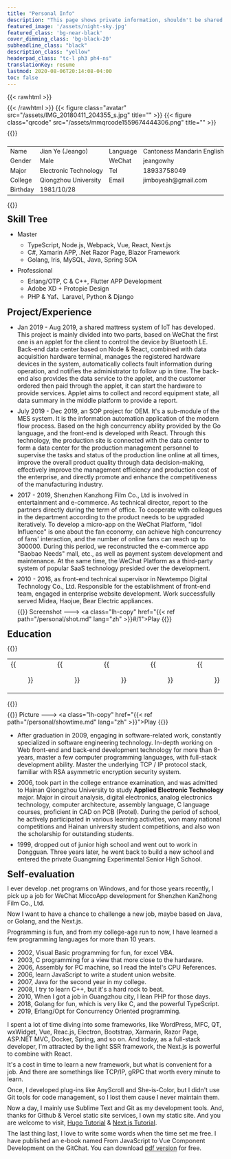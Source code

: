 ```yaml
---
title: "Personal Info"
description: "This page shows private information, shouldn't be shared before promised!"
featured_image: '/assets/night-sky.jpg'
featured_class: 'bg-near-black'
cover_dimming_class: 'bg-black-20'
subheadline_class: "black"
description_class: "yellow"
headerpad_class: "tc-l ph3 ph4-ns"
translationKey: resume
lastmod: 2020-08-06T20:14:08-04:00
toc: false
---
```


{{< rawhtml >}}
<style>
    .avatar {position: fixed; top: 96px; right:32px; width:168px; border:4px solid #00000047;}
    .qrcode {position: fixed; top: 388px; right:32px; width:168px; border:4px solid #00000047;}
    .table {font-size: 1em;}
    header h1, header h2 {text-shadow: 0px 1px 3px #fff; font-weight: bold; color:black !important;}
    .next, .prev {display: none;}
    .scrollx { width: 100%;overflow-x: scroll; }
    h2 { margin: 12px 0; }
    p { margin: 8px 0; }
    @media (max-width: 800px) {
        .avatar {
            position: absolute;
            top: 368px;
            top: 0px;
            right: 0;
            width: 128px;
            border: 4px solid #00000047;
            margin: 0;
        }
        .qrcode {
            position: absolute;
            top: 0px;
            top: 520px;
            top: 138px;
            right: 0;
            width: 128px;
            border: 4px solid #00000047;
            margin: 0;
        }
    }
    @media print {
        .noprint,
        blockquote,
        header.cover h1,
        header.cover h2,
        header.cover ul,
        footer,
        .cf,
        .instapaper_ignoref,
        .pa0,
        aside,
        #sharing {display: none !important; }
        .athelas { float: left; margin: 0 16px 1em 0; font-size: 1.8em;}
        body,
        .pb3-m,
        header { background: none !important; }
        .qrcode {position: absolute; top: 0px; right:132px; width:168px; border:4px solid #00000047;}
        .github { position: absolute; left: 108px; top:32px; }
        .linkedin  { position: absolute; left: 152px; top:32px; }
        time { float:left; margin: 1em 16px 0 0 !important;}
        h2,
        time:after { content:"#"; clear:both;}
        figure h4 {margin: 8px auto;}
        h1, h2, h3, li, table {line-height: 1.3em;}
        ul { margin:0; padding-left: 0;}
        ul li {list-style:none; min-width: 240px; background: #efefef; padding:2px 8px; background: white; }
        ul ul { padding-left: 16px; margin-top: -2.6em; margin-left: 6em; }
        ul ul li {background: #eee;}
        .scrollx { width: 100%;overflow-x: hidden; }
    }
</style>
{{< /rawhtml >}}
{{< figure class="avatar" src="/assets/IMG_20180411_204355_s.jpg" title="" >}}
{{< figure class="qrcode" src="/assets/mmqrcode1559674444306.png" title="" >}}



<!-- ## Personal Info -->

{{<rawhtml>}}
    <div class="scrollx">
<table class="table" style="white-space:nowrap;">
<tr><td class="bg-white-30"> Name     </td><td> Jian Ye (Jeango)   </td>
    <td class="bg-white-30"> Language </td><td> Cantoness Mandarin English CET4</td></tr>
<tr><td class="bg-white-30"> Gender   </td><td> Male                </td>
    <td class="bg-white-30"> WeChat   </td><td> jeangowhy             </td></tr>
<tr><td class="bg-white-30"> Major    </td><td> Electronic Technology</td>
    <td class="bg-white-30"> Tel      </td><td> 18933758049           </td></tr>
<tr><td class="bg-white-30"> College  </td><td> Qiongzhou University   </td>
    <td class="bg-white-30"> Email    </td><td> jimboyeah@gmail.com   </td></tr>
<tr><td class="bg-white-30"> Birthday </td><td> 1981/10/28        </td>
    <td class="bg-white-30"></td><td></td></tr>
</table>
    </div>
{{</rawhtml>}}
<!-- College English Test Band 4 Certificate -->

## Skill Tree


- Master

    - TypeScript, Node.js, Webpack, Vue, React, Next.js
    - C#, Xamarin APP, .Net Razor Page, Blazor Framework
    - Golang, Iris, MySQL, Java, Spring SOA

- Professional

    - Erlang/OTP, C & C++, Flutter APP Development
    - Adobe XD + Protopie Design
    - PHP & Yaf、Laravel, Python & Django


## Project/Experience

- Jan 2019 - Aug 2019, a shared mattress system of IoT has developed. This project is mainly divided into two parts, based on WeChat the first one is an applet for the client to control the device by Bluetooth LE. Back-end data center based on Node & React, combined with data acquisition hardware terminal, manages the registered hardware devices in the system, automatically collects fault information during operation, and notifies the administrator to follow up in time. The back-end also provides the data service to the applet, and the customer ordered then paid through the applet, it can start the hardware to provide services. Applet aims to collect and record equipment state, all data summary in the middle platform to provide a report.

- July 2019 - Dec 2019, an SOP project for OEM. It's a sub-module of the MES system. It is the information automation application of the modern flow process. Based on the high concurrency ability provided by the Go language, and the front-end is developed with React. Through this technology, the production site is connected with the data center to form a data center for the production management personnel to supervise the tasks and status of the production line online at all times, improve the overall product quality through data decision-making, effectively improve the management efficiency and production cost of the enterprise, and directly promote and enhance the competitiveness of the manufacturing industry.

- 2017 - 2019, Shenzhen Kanzhong Film Co., Ltd is involved in entertainment and e-commerce. As technical director, report to the partners directly during the term of office. To cooperate with colleagues in the department according to the product needs to be upgraded iteratively. To develop a micro-app on the WeChat Platform, "Idol Influence" is one about the fan economy, can achieve high concurrency of fans' interaction, and the number of online fans can reach up to 300000. During this period, we reconstructed the e-commerce app "Baobao Needs" mall, etc., as well as payment system development and maintenance. At the same time, the WeChat Platform as a third-party system of popular SaaS technology presided over the development.

- 2010 - 2016, as front-end technical supervisor in Newtempo Digital Technology Co., Ltd. Responsible for the establishment of front-end team, engaged in enterprise website development. Work successfully served Midea, Haojue, Bear Electric appliances.

    {{<rawhtml class="noprint">}}
    Screenshot ---> <a class="lh-copy" href="{{< ref path="/personal/shot.md" lang="zh" >}}#/1">Play</a>
    {{</rawhtml>}}


## Education

{{<rawhtml>}}
<table>
    <tr>
<td>
{{<figure src="/cert/IMG_20200810_050824.jpg" class="bg-light-blue br4 tc pv3 dark-blue ph1" title="Graduation Certificate">}} 
</td>
<td>
{{<figure src="/cert/IMG_20200810_050959.jpg" class="bg-light-blue br4 tc pv3 dark-blue ph1" title="School Report">}} 
</td>
<td>
{{<figure src="/cert/IMG_20200810_093714a.jpg" class="bg-light-blue br4 tc pv3 dark-blue ph1" title="Mathematical modeling Award">}} 
</td>
<td>
{{<figure src="/cert/IMG_20200810_093714b.jpg" class="bg-light-blue br4 tc pv3 dark-blue ph1" title="Electronic Competition Award">}} 
</td>
<td>
{{<figure src="/cert/IMG_20200810_093714c.jpg" class="bg-light-blue br4 tc pv3 dark-blue ph1" title="Electronic Competition Award">}}
</td>
    </tr>
</table>
{{</rawhtml>}}

{{<rawhtml class="noprint">}}
Picture ---> <a class="lh-copy" href="{{< ref path="/personal/showtime.md" lang="zh" >}}">Play</a>
{{</rawhtml>}}

- After graduation in 2009, engaging in software-related work, constantly specialized in software engineering technology. In-depth 
 working on Web front-end and back-end development technology for more than 8-years, master a few computer programming languages, with full-stack development ability. Master the underlying TCP / IP protocol stack, familiar with RSA asymmetric encryption security system. 

- 2006, took part in the college entrance examination, and was admitted to Hainan Qiongzhou University to study **Applied Electronic Technology** major. Major in circuit analysis, digital electronics, analog electronics technology, computer architecture, assembly language, C language courses, proficient in CAD on PCB (Protel). During the period of school, he actively participated in various learning activities, won many national competitions and Hainan university student competitions, and also won the scholarship for outstanding students.

- 1999, dropped out of junior high school and went out to work in Dongguan. Three years later, he went back to build a new school and entered the private Guangming Experimental Senior High School.




## Self-evaluation

I ever develop .net programs on Windows, and for those years recently, I pick up a job for WeChat MiccoApp development for Shenzhen KanZhong Film Co., Ltd.

Now I want to have a chance to challenge a new job, maybe based on Java, or Golang, and the Next.js.

Programming is fun, and from my college-age run to now, I have learned a few programming languages for more than 10 years.

- 2002, Visual Basic programming for fun, for excel VBA.
- 2003, C programming for a view that more close to the hardware.
- 2006, Assembly for PC machine, so I read the Intel's CPU References.
- 2006, learn JavaScript to write a student union website.
- 2007, Java for the second year in my college.
- 2008, I try to learn C++, but it's a hard rock to beat.
- 2010, When I got a job in Guangzhou city, I lean PHP for those days.
- 2018, Golang for fun, which is very like C, and the powerful TypeScript.
- 2019, Erlang/Opt for Concurrency Oriented programming.

I spent a lot of time diving into some frameworks, like WordPress, MFC, QT, wxWidget, Vue, Reac.js, Electron, Bootstrap, Xarmarin, Razor Page, ASP.NET MVC, Docker, Spring, and so on. And today, as a full-stack developer, I'm attracted by the light SSR framework, the Next.js is powerful to combine with React.

It's a cost in time to learn a new framework, but what is convenient for a job. And there are somethings like TCP/IP, gRPC that worth every minute to learn.

Once, I developed plug-ins like AnyScroll and She-is-Color, but I didn't use Git tools for code management, so I lost them cause I never maintain them.

Now a day, I mainly use Sublime Text and Git as my development tools. And, thanks for Github & Vercel static site services, I own my static site. And you are welcome to visit, [Hugo Tutorial](http://jimboyeah.github.io/) & [Next.js Tutorial](https://next-js-tutorials.vercel.app/).

The last thing last, I love to write some words when the time set me free. I have published an e-book named From JavaScript to Vue Component Development on the GitChat. You can download [pdf version](https://github.com/jimboyeah/demo/blob/C-DayStep-VUE/vue-develop-review_02.pdf) for free. 


